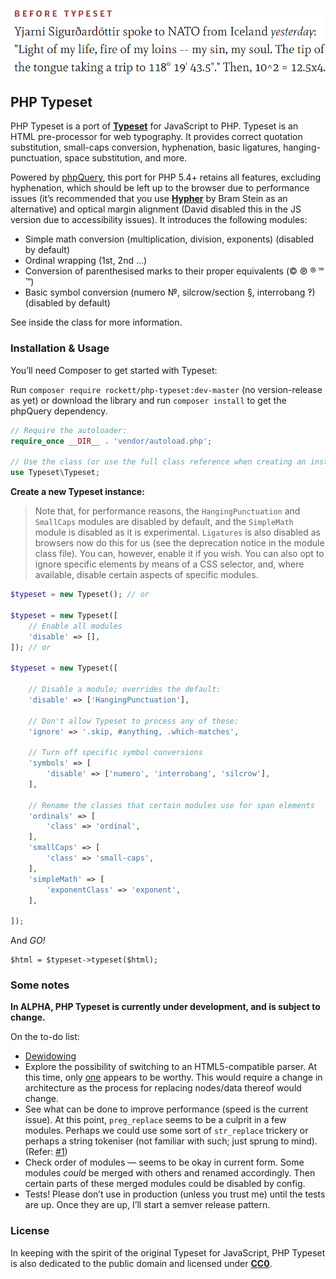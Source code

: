 ![](before_after.gif)

## PHP Typeset

PHP Typeset is a port of **[Typeset](https://github.com/davidmerfield/Typeset)** for JavaScript to PHP. Typeset is an HTML pre-processor for web typography. It provides correct quotation substitution, small-caps conversion, hyphenation, basic ligatures, hanging-punctuation, space substitution, and more.

Powered by [phpQuery](https://github.com/electrolinux/phpquery), this port for PHP 5.4+ retains all features, excluding hyphenation, which should be left up to the browser due to performance issues (it’s recommended that you use **[Hypher](https://github.com/bramstein/hypher)** by Bram Stein as an alternative) and optical margin alignment (David disabled this in the JS version due to accessibility issues). It introduces the following modules:

- Simple math conversion (multiplication, division, exponents) (disabled by default)
- Ordinal wrapping (1st, 2nd ...)
- Conversion of parenthesised marks to their proper equivalents (© ℗ ® ℠ ™)
- Basic symbol conversion (numero №, silcrow/section §, interrobang ‽) (disabled by default)

See inside the class for more information.

### Installation & Usage

You’ll need Composer to get started with Typeset:

Run `composer require rockett/php-typeset:dev-master` (no version-release as yet) or download the library and run `composer install` to get the phpQuery dependency.

```php
// Require the autoloader:
require_once __DIR__ . 'vendor/autoload.php';

// Use the class (or use the full class reference when creating an instance):
use Typeset\Typeset;
```

**Create a new Typeset instance:**

> Note that, for performance reasons, the `HangingPunctuation` and `SmallCaps` modules are disabled by default, and the `SimpleMath` module is disabled as it is experimental. `Ligatures` is also disabled as browsers now do this for us (see the deprecation notice in the module class file). You can, however, enable it if you wish. You can also opt to ignore specific elements by means of a CSS selector, and, where available, disable certain aspects of specific modules.

```php
$typeset = new Typeset(); // or

$typeset = new Typeset([
	// Enable all modules
	'disable' => [],
]); // or

$typeset = new Typeset([

	// Disable a module; overrides the default:
    'disable' => ['HangingPunctuation'],

    // Don't allow Typeset to process any of these:
    'ignore' => '.skip, #anything, .which-matches',

    // Turn off specific symbol conversions
    'symbols' => [
    	'disable' => ['numero', 'interrobang', 'silcrow'],
    ],

    // Rename the classes that certain modules use for span elements
    'ordinals' => [
        'class' => 'ordinal',
    ],
    'smallCaps' => [
        'class' => 'small-caps',
    ],
    'simpleMath' => [
        'exponentClass' => 'exponent',
    ],

]);
```

And *GO!*

```
$html = $typeset->typeset($html);
```

### Some notes

**In ALPHA, PHP Typeset is currently under development, and is subject to change.**

On the to-do list:

- [Dewidowing](https://github.com/davidmerfield/Typeset/issues/34)
- Explore the possibility of switching to an HTML5-compatible parser. At this time, only [one](https://github.com/Masterminds/html5-php) appears to be worthy. This would require a change in architecture as the process for replacing nodes/data thereof would change.
- See what can be done to improve performance (speed is the current issue). At this point, `preg_replace` seems to be a culprit in a few modules. Perhaps we could use some sort of `str_replace` trickery or perhaps a string tokeniser (not familiar with such; just sprung to mind). (Refer: [#1](https://github.com/mikerockett/php-typeset/issues/1))
- Check order of modules — seems to be okay in current form. Some modules *could* be merged with others and renamed accordingly. Then certain parts of these merged modules could be disabled by config.
- Tests! Please don’t use in production (unless you trust me) until the tests are up. Once they are up, I’ll start a semver release pattern.

### License

In keeping with the spirit of the original Typeset for JavaScript, PHP Typeset is also dedicated to the public domain and licensed under **[CC0](LICENSE.md)**.